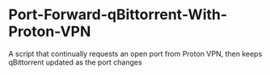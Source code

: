 # Port-Forward-qBittorrent-With-Proton-VPN
A script that continually requests an open port from Proton VPN, then keeps qBittorrent updated as the port changes

